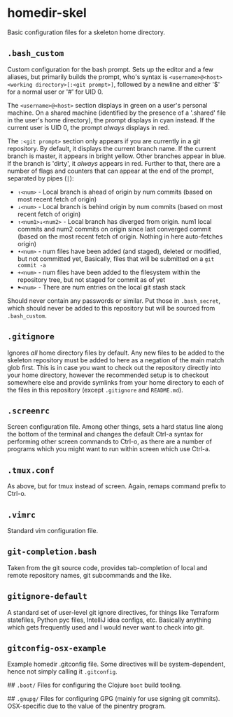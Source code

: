# homedir-skel
Basic configuration files for a skeleton home directory.

## `.bash_custom`
Custom configuration for the bash prompt. Sets up the editor and a few aliases, but primarily builds the prompt, who's syntax is `<username>@<host> <working directory>[:<git prompt>]`, followed by a newline and either '$' for a normal user or '#' for UID 0.

The `<username>@<host>` section displays in green on a user's personal machine. On a shared machine (identified by the presence of a '.shared' file in the user's home directory), the prompt displays in cyan instead. If the current user is UID 0, the prompt *always* displays in red.

The `:<git prompt>` section only appears if you are currently in a git repository. By default, it displays the current branch name. If the current branch is master, it appears in bright yellow. Other branches appear in blue. If the branch is 'dirty', it *always* appears in red. Further to that, there are a number of flags and counters that can appear at the end of the prompt, separated by pipes (`|`):
* `↑<num>` - Local branch is ahead of origin by num commits (based on most recent fetch of origin)
* `↓<num>` - Local branch is behind origin by num commits (based on most recent fetch of origin)
* `↑<num1>↓<num2>` - Local branch has diverged from origin. num1 local commits and num2 commits on origin since last converged commit (based on the most recent fetch of origin. Nothing in here auto-fetches origin)
* `•<num>` - num files have been added (and staged), deleted or modified, but not committed yet, Basically, files that will be submitted on a `git commit -a`
* `+<num>` - num files have been added to the filesystem within the repository tree, but not staged for commit as of yet
* `⚑<num>` - There are num entries on the local git stash stack

Should never contain any passwords or similar. Put those in `.bash_secret`, which should never be added to this repository but will be sourced from `.bash_custom`.

## `.gitignore`
Ignores *all* home directory files by default. Any new files to be added to the skeleton repository must be added to here as a negation of the main match glob first. This is in case you want to check out the repository directly into your home directory, however the recommended setup is to checkout somewhere else and provide symlinks from your home directory to each of the files in this repository (except `.gitignore` and `README.md`).

## `.screenrc`
Screen configuration file. Among other things, sets a hard status line along the bottom of the terminal and changes the default Ctrl-a syntax for performing other screen commands to Ctrl-o, as there are a number of programs which you might want to run within screen which use Ctrl-a.

## `.tmux.conf`
As above, but for tmux instead of screen. Again, remaps command prefix to Ctrl-o.

## `.vimrc`
Standard vim configuration file.

## `git-completion.bash`
Taken from the git source code, provides tab-completion of local and remote repository names, git subcommands and the like.

## `gitignore-default`
A standard set of user-level git ignore directives, for things like Terraform statefiles, Python pyc files, IntelliJ idea configs, etc. Basically anything which gets frequently used and I would never want to check into git.

## `gitconfig-osx-example`
Example homedir .gitconfig file. Some directives will be system-dependent, hence not simply calling it `.gitconfig`.

## `.boot/`
Files for configuring the Clojure `boot` build tooling.

## `.gnupg/`
Files for configuring GPG (mainly for use signing git commits). OSX-specific due to the value of the pinentry program.

